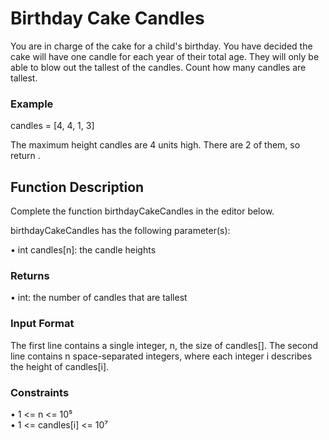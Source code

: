 # Birthday Cake Candles

You are in charge of the cake for a child's birthday. You have decided the cake will have one candle for each year of their total age. They will only be able to blow out the tallest of the candles. Count how many candles are tallest.

### Example

candles = [4, 4, 1, 3]

The maximum height candles are 4 units high. There are 2 of them, so return .

## Function Description

Complete the function birthdayCakeCandles in the editor below.

birthdayCakeCandles has the following parameter(s):

&#x2022; int candles[n]: the candle heights

### Returns

&#x2022; int: the number of candles that are tallest

### Input Format

The first line contains a single integer, n, the size of candles[].
The second line contains n space-separated integers, where each integer i describes the height of candles[i].

### Constraints

&#x2022; 1 <= n <= 10⁵<br/>
&#x2022; 1 <= candles[i] <= 10⁷